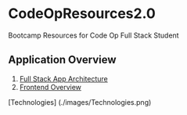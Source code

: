 # CodeOpResources2.0
Bootcamp Resources for Code Op Full Stack Student 

## Application Overview
1. [Full Stack App Architecture](./images/FullstackAppArchitecture.png) 
2. [Frontend Overview](./images/FrontendOverview.png)

[Technologies] (./images/Technologies.png) 
